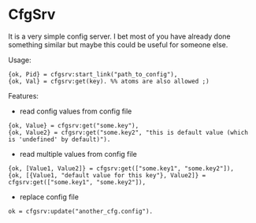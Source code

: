 CfgSrv
========


It is a very simple config server. I bet most of you have already done something similar but maybe this could be useful for someone else.


Usage:


```
{ok, Pid} = cfgsrv:start_link("path_to_config"),
{ok, Val} = cfgsrv:get(key). %% atoms are also allowed ;)
```


Features:

- read config values from config file
```
{ok, Value} = cfgsrv:get("some.key"),
{ok, Value2} = cfgsrv:get("some.key2", "this is default value (which is 'undefined' by default)").
```
- read multiple values from config file
```
{ok, [Value1, Value2]} = cfgsrv:get(["some.key1", "some.key2"]),
{ok, [{Value1, "default value for this key"}, Value2]} = cfgsrv:get(["some.key1", "some.key2"]),
```
- replace config file
```
ok = cfgsrv:update("another_cfg.config").
```

